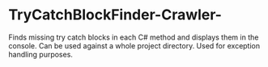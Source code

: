 # TryCatchBlockFinder-Crawler-


Finds missing try catch blocks in each C# method and displays them in the console. 
Can be used against a whole project directory. Used for exception handling purposes.

